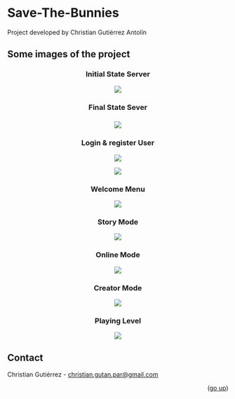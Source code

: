 # Save-The-Bunnies

Project developed by Christian Gutiérrez Antolín

<h2>Some images of the project</h2>

<h3><p align="center">Initial State Server</p></h3>

<p align="center">
	 <img src="https://user-images.githubusercontent.com/64666347/168693686-0a311e7a-34f6-4812-8453-8943b4ae8390.png" >
</p>

<h3><p align="center">Final State Sever</p><h3>
	
<p align="center">
	 <img src="https://user-images.githubusercontent.com/64666347/168693738-650bc26e-052b-481c-8114-f7a9a7afcdfe.png" >
</p>

<h3><p align="center">Login & register User</p></h3>
	
<p align="center">
	 <img src="https://user-images.githubusercontent.com/64666347/168700895-6067fd50-223f-46fb-9e7d-11851b4e4444.png" >
</p>
	
<p align="center">
	 <img src="https://user-images.githubusercontent.com/64666347/168700964-9ba1644c-d8bd-41c8-8fc6-6937350899ab.png" >
</p>

<h3><p align="center">Welcome Menu</p></h3>
	
<p align="center">
	 <img src="https://user-images.githubusercontent.com/64666347/168701022-c1207445-126b-4ccb-a3fe-eb643a90d21c.png" >
</p>

<h3><p align="center">Story Mode</p></h3>
	
<p align="center">
	 <img src="https://user-images.githubusercontent.com/64666347/168701135-7e63ab0c-1a08-4809-a7a7-5ca0b06d8d06.png" >
</p>

<h3><p align="center">Online Mode</p></h3>

<p align="center">
	 <img src="https://user-images.githubusercontent.com/64666347/168701178-20fa4c15-9b73-4d58-88a4-71fd2269f14e.png" >
</p>		

<h3><p align="center">Creator Mode</p></h3>
	
<p align="center">
	 <img src="https://user-images.githubusercontent.com/64666347/168701105-31f9a422-1ae4-4c75-af49-6926ce75c010.png" >
</p>

<h3><p align="center">Playing Level</p></h3>
	
<p align="center">
	 <img src="https://user-images.githubusercontent.com/64666347/168701205-755e585a-298e-47f4-ac09-6d97016ee90b.png" >
</p>

## Contact

Christian Gutiérrez - christian.gutan.par@gmail.com

<p align="right">(<a href="#top">go up</a>)</p>

